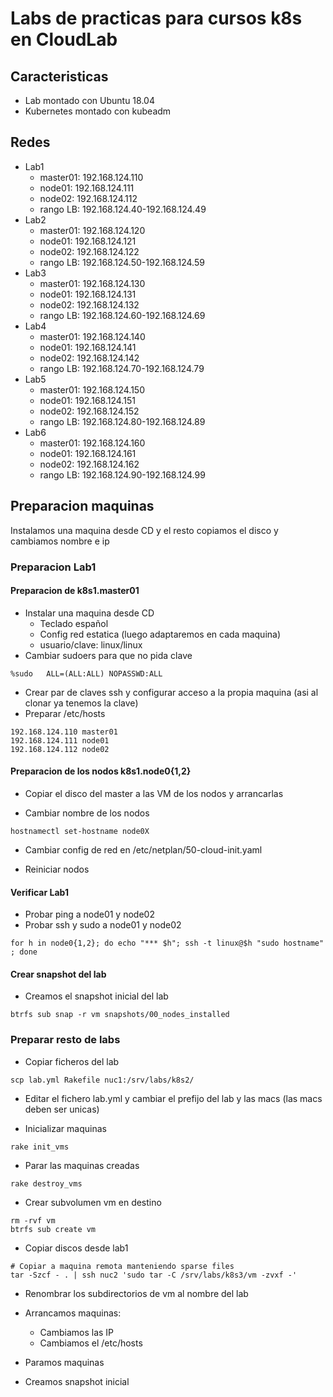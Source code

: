 # Labs de practicas para cursos k8s en CloudLab

## Caracteristicas

  * Lab montado con Ubuntu 18.04
  * Kubernetes montado con kubeadm

## Redes

  * Lab1
    * master01: 192.168.124.110
    * node01: 192.168.124.111
    * node02: 192.168.124.112
    * rango LB: 192.168.124.40-192.168.124.49
  * Lab2
    * master01: 192.168.124.120
    * node01: 192.168.124.121
    * node02: 192.168.124.122
    * rango LB: 192.168.124.50-192.168.124.59
  * Lab3
    * master01: 192.168.124.130
    * node01: 192.168.124.131
    * node02: 192.168.124.132
    * rango LB: 192.168.124.60-192.168.124.69
  * Lab4
    * master01: 192.168.124.140
    * node01: 192.168.124.141
    * node02: 192.168.124.142
    * rango LB: 192.168.124.70-192.168.124.79
  * Lab5
    * master01: 192.168.124.150
    * node01: 192.168.124.151
    * node02: 192.168.124.152
    * rango LB: 192.168.124.80-192.168.124.89
  * Lab6
    * master01: 192.168.124.160
    * node01: 192.168.124.161
    * node02: 192.168.124.162
    * rango LB: 192.168.124.90-192.168.124.99

## Preparacion maquinas

Instalamos una maquina desde CD y el resto copiamos el disco y cambiamos nombre e ip

### Preparacion Lab1

#### Preparacion de k8s1.master01

  * Instalar una maquina desde CD
    * Teclado español
    * Config red estatica (luego adaptaremos en cada maquina)
    * usuario/clave: linux/linux
  * Cambiar sudoers para que no pida clave

```
%sudo	ALL=(ALL:ALL) NOPASSWD:ALL
```

  * Crear par de claves ssh y configurar acceso a la propia maquina (asi al clonar ya tenemos la clave)
  * Preparar /etc/hosts

```
192.168.124.110 master01
192.168.124.111 node01
192.168.124.112 node02
```

#### Preparacion de los nodos k8s1.node0{1,2}

  * Copiar el disco del master a las VM de los nodos y arrancarlas

  * Cambiar nombre de los nodos

```
hostnamectl set-hostname node0X
```

  * Cambiar config de red en /etc/netplan/50-cloud-init.yaml

  * Reiniciar nodos

#### Verificar Lab1

  * Probar ping a node01 y node02
  * Probar ssh y sudo a node01 y node02

```
for h in node0{1,2}; do echo "*** $h"; ssh -t linux@$h "sudo hostname" ; done
```

#### Crear snapshot del lab

  * Creamos el snapshot inicial del lab

```
btrfs sub snap -r vm snapshots/00_nodes_installed
```

### Preparar resto de labs

  * Copiar ficheros del lab

```
scp lab.yml Rakefile nuc1:/srv/labs/k8s2/
```

  * Editar el fichero lab.yml y cambiar el prefijo del lab y las macs (las macs deben ser unicas)

  * Inicializar maquinas

```
rake init_vms
```

  * Parar las maquinas creadas

```
rake destroy_vms
```

  * Crear subvolumen vm en destino

```
rm -rvf vm
btrfs sub create vm
```

  * Copiar discos desde lab1

```
# Copiar a maquina remota manteniendo sparse files
tar -Szcf - . | ssh nuc2 'sudo tar -C /srv/labs/k8s3/vm -zvxf -'
```

  * Renombrar los subdirectorios de vm al nombre del lab
  * Arrancamos maquinas:
    * Cambiamos las IP
    * Cambiamos el /etc/hosts

  * Paramos maquinas
  * Creamos snapshot inicial
